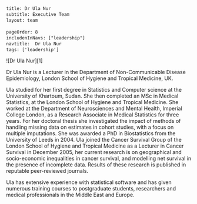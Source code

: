 ```
title: Dr Ula Nur
subtitle: Executive Team
layout: team

pageOrder: 8
includenInNavs: ["leadership"]
navtitle:  Dr Ula Nur
tags: ['leadership']
```
<div class="portrait">![Dr Ula Nur][1] </div>

Dr Ula Nur is a Lecturer in the Department of Non-Communicable Disease Epidemiology, London School of Hygiene and Tropical Medicine, UK.

Ula studied for her first degree in Statistics and Computer science at the University of Khartoum, Sudan. She then completed an MSc in Medical Statistics, at the London School of Hygiene and Tropical Medicine. She worked at the Department of Neurosciences and Mental Health, Imperial College London, as a Research Associate in Medical Statistics for three years. For her doctoral thesis she investigated the impact of methods of handling missing data on estimates in cohort studies, with a focus on multiple imputations. She was awarded a PhD in Biostatistics from the University of Leeds in 2004. Ula joined the Cancer Survival Group of the London School of Hygiene and Tropical Medicine as a Lecturer in Cancer Survival in December 2005, her current research is on geographical and socio-economic inequalities in cancer survival, and modelling net survival in the presence of incomplete data. Results of these research is published in reputable peer-reviewed journals.

Ula has extensive experience with statistical software and has given numerous training courses to postgraduate students, researchers and medical professionals in the Middle East and Europe.

[1]: /images/leadeship/ula_nur.jpg  "Dr Ula Nur"


